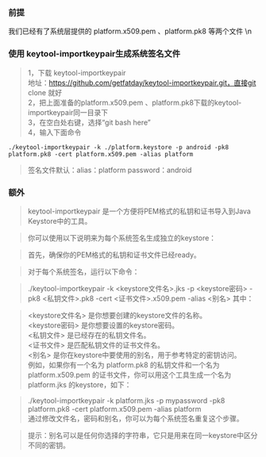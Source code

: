 ### 前提
我们已经有了系统层提供的 platform.x509.pem 、platform.pk8 等两个文件 \n

### 使用 keytool-importkeypair生成系统签名文件
> 1，下载  keytool-importkeypair</br>
> 地址：https://github.com/getfatday/keytool-importkeypair.git，直接git clone 就好</br>
> 2，把上面准备的platform.x509.pem 、platform.pk8下载的keytool-importkeypair同一目录下</br>
> 3，在空白处右键，选择“git bash here”</br>
> 4，输入下面命令</br>
```
./keytool-importkeypair -k ./platform.keystore -p android -pk8 platform.pk8 -cert platform.x509.pem -alias platform

```
> 签名文件默认：alias：platform password：android</br>

### 额外

> keytool-importkeypair 是一个方便将PEM格式的私钥和证书导入到Java Keystore中的工具。</br>

> 你可以使用以下说明来为每个系统签名生成独立的keystore：</br>

> 首先，确保你的PEM格式的私钥和证书文件已经ready。</br>

> 对于每个系统签名，运行以下命令：</br>

> ./keytool-importkeypair -k <keystore文件名>.jks -p <keystore密码> -pk8 <私钥文件>.pk8 -cert <证书文件>.x509.pem -alias <别名>
其中：</br>

> <keystore文件名> 是你想要创建的keystore文件的名称。</br>
> <keystore密码> 是你想要设置的keystore密码。</br>
> <私钥文件> 是已经存在的私钥文件名。</br>
> <证书文件> 是匹配私钥文件的证书文件名。</br>
> <别名> 是你在keystore中要使用的别名，用于参考特定的密钥访问。</br>
> 例如，如果你有一个名为 platform.pk8 的私钥文件和一个名为 platform.x509.pem 的证书文件，你可以用这个工具生成一个名为 platform.jks 的keystore，如下：</br>

> ./keytool-importkeypair -k platform.jks -p mypassword -pk8 platform.pk8 -cert platform.x509.pem -alias platform</br>
> 通过修改文件名，密码和别名，你可以为每个系统签名重复这个步骤。</br>

> 提示：别名可以是任何你选择的字符串，它只是用来在同一keystore中区分不同的密钥。<br>